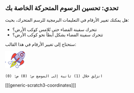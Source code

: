 ## تحدي: تحسين الرسوم المتحركة الخاصة بك

هل يمكنك تغيير الأرقام في التعليمات البرمجية للرسم المتحرك، بحيث:

+ تتحرك سفينة الفضاء حتى تُلامس كوكب الأرض؟
+ تتحرك سفينة الفضاء بشكل أبطأ نحو كوكب الأرض؟

ستحتاج إلى تغيير الأرقام في هذا القالب:

![كائن سفينة الفضاء](images/sprite-spaceship.png)

```blocks3
انزلق خلال (1) ثانية إلى الموضع س: (0) ص: (0)
```

[[[generic-scratch3-coordinates]]]